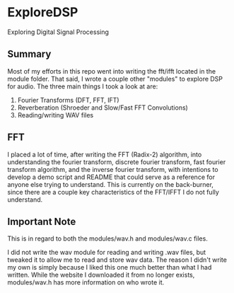 # ExploreDSP
Exploring Digital Signal Processing 


## Summary
Most of my efforts in this repo went into writing the fft/ifft located in
the module folder. That said, I wrote a couple other "modules" to explore DSP
for audio. The three main things I took a look at are: 

1. Fourier Transforms (DFT, FFT, IFT)
2. Reverberation (Shroeder and Slow/Fast FFT Convolutions)
3. Reading/writing WAV files

## FFT
I placed a lot of time, after writing the FFT (Radix-2) algorithm, into
understanding the fourier transform, discrete fourier transform, fast fourier 
transform algorithm, and the inverse fourier transform, with intentions to
develop a demo script and README that could serve as a reference for anyone 
else trying to understand. This is currently on the back-burner, since there
are a couple key characteristics of the FFT/IFFT I do not fully understand.

## Important Note 
This is in regard to both the modules/wav.h and modules/wav.c files.

I did not write the wav module for reading and writing .wav files, but
tweaked it to allow me to read and store wav data. The reason I didn't write 
my own is simply because I liked this one much better than what I had written. 
While the website I downloaded it from no longer exists, modules/wav.h has 
more information on who wrote it. 


